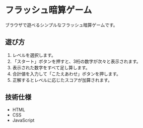 # フラッシュ暗算ゲーム

ブラウザで遊べるシンプルなフラッシュ暗算ゲームです。

## 遊び方

1.  レベルを選択します。
2.  「スタート」ボタンを押すと、3桁の数字が次々と表示されます。
3.  表示された数字をすべて足し算します。
4.  合計値を入力して「こたえあわせ」ボタンを押します。
5.  正解するとレベルに応じたスコアが加算されます。

## 技術仕様

*   HTML
*   CSS
*   JavaScript
